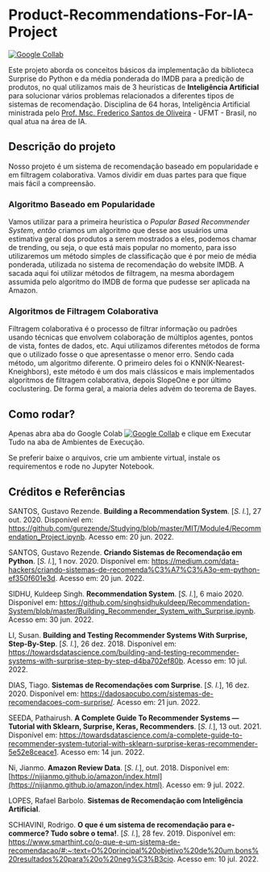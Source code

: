 # Product-Recommendations-For-IA-Project

[![Google Collab](https://colab.research.google.com/assets/colab-badge.svg)](https://colab.research.google.com/github/Sir20PiR/Product-Recommendation-For-IA-Project/blob/main/Sistema_de_Recomenda%C3%A7%C3%A3o.ipynb)

Este projeto aborda os conceitos básicos da implementação da biblioteca Surprise do Python e da média ponderada do IMDB para a predição de produtos, no qual utilizamos mais de 3 heurísticas de **Inteligência Artificial** para solucionar vários problemas relacionados a diferentes tipos de sistemas de recomendação. Disciplina de 64 horas, Inteligência Artificial ministrada pelo [Prof. Msc. Frederico Santos de Oliveira](https://github.com/freds0) - UFMT - Brasil, no qual atua na área de IA.
## Descrição do projeto

Nosso projeto é um sistema de recomendação baseado em popularidade e em filtragem colaborativa. Vamos dividir em duas partes para que fique mais fácil a compreensão.

###  Algoritmo Baseado em Popularidade

Vamos utilizar para a primeira heurística o _Popular Based       Recommender System, então_ criamos um algoritmo que desse aos       usuários uma estimativa geral dos produtos a serem mostrados a eles, podemos chamar de trending, ou seja, o que está mais popular no      momento, para isso utilizaremos um método simples de classificação   que é por meio de média ponderada, utilizada no sistema de       recomendação do website IMDB. A sacada aqui foi utilizar métodos de  filtragem, na mesma abordagem assumida pelo algoritmo do IMDB de     forma que pudesse ser aplicada na Amazon.

### Algoritmos de Filtragem Colaborativa
Filtragem colaborativa é o processo de filtrar informação ou padrões usando técnicas que envolvem colaboração de múltiplos agentes, pontos de vista, fontes de dados, etc.
Aqui utilizamos diferentes métodos de forma que o utilizado fosse o que apresentasse o menor erro. Sendo cada método, um algoritmo diferente. 
O primeiro deles foi o KNN(K-Nearest-Kneighbors), este método é um dos mais clássicos e mais implementados algoritmos de filtragem colaborativa, depois SlopeOne e por último coclustering. De forma geral, a maioria deles advém do teorema de Bayes.

## Como rodar?
Apenas abra aba do Google Colab [![Google Collab](https://colab.research.google.com/assets/colab-badge.svg)](https://colab.research.google.com/github/Sir20PiR/Product-Recommendation-For-IA-Project/blob/main/Sistema_de_Recomenda%C3%A7%C3%A3o.ipynb) e clique em Executar Tudo na aba de Ambientes de Execução.

Se preferir baixe o arquivos, crie um ambiente virtual, instale os requirementos e rode no Jupyter Notebook.

## Créditos e Referências
SANTOS, Gustavo Rezende. **Building a Recommendation System**. [_S. l._], 27 out. 2020. Disponível em: https://github.com/gurezende/Studying/blob/master/MIT/Module4/Recommendation_Project.ipynb. Acesso em: 20 jun. 2022.

SANTOS, Gustavo Rezende. **Criando Sistemas de Recomendação em Python**. [_S. l._], 1 nov. 2020. Disponível em: https://medium.com/data-hackers/criando-sistemas-de-recomenda%C3%A7%C3%A3o-em-python-ef350f601e3d. Acesso em: 20 jun. 2022.

SIDHU, Kuldeep Singh. **Recommendation System**. [_S. l._], 6 maio 2020. Disponível em: https://github.com/singhsidhukuldeep/Recommendation-System/blob/master/Building_Recommender_System_with_Surprise.ipynb. Acesso em: 30 jun. 2022.

LI, Susan. **Building and Testing Recommender Systems With Surprise, Step-By-Step**. [_S. l._], 26 dez. 2018. Disponível em: https://towardsdatascience.com/building-and-testing-recommender-systems-with-surprise-step-by-step-d4ba702ef80b. Acesso em: 10 jul. 2022.

DIAS, Tiago. **Sistemas de Recomendações com Surprise**. [_S. l._], 16 dez. 2020. Disponível em: https://dadosaocubo.com/sistemas-de-recomendacoes-com-surprise/. Acesso em: 21 jun. 2022.

SEEDA, Pathairush. **A Complete Guide To Recommender Systems — Tutorial with Sklearn, Surprise, Keras, Recommenders**. [_S. l._], 13 out. 2021. Disponível em: https://towardsdatascience.com/a-complete-guide-to-recommender-system-tutorial-with-sklearn-surprise-keras-recommender-5e52e8ceace1. Acesso em: 14 jun. 2022.

Ni, Jianmo. **Amazon Review Data**. [_S. l._], out. 2018. Disponível em: [https://nijianmo.github.io/amazon/index.html](https://nijianmo.github.io/amazon/index.html). Acesso em: 9 jul. 2022.

LOPES, Rafael Barbolo. **Sistemas de Recomendação com Inteligência Artificial**.

SCHIAVINI, Rodrigo. **O que é um sistema de recomendação para e-commerce? Tudo sobre o tema!**. [_S. l._], 28 fev. 2019. Disponível em: https://www.smarthint.co/o-que-e-um-sistema-de-recomendacao/#:~:text=O%20principal%20objetivo%20de%20um,bons%20resultados%20para%20o%20neg%C3%B3cio. Acesso em: 10 jul. 2022.
